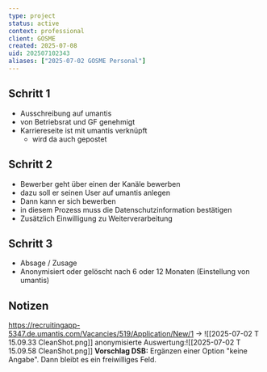 ```yaml
---
type: project
status: active
context: professional
client: GOSME
created: 2025-07-08
uid: 202507102343
aliases: ["2025-07-02 GOSME Personal"]
---
```


## Schritt 1
- Ausschreibung auf umantis
- von Betriebsrat und GF genehmigt
- Karriereseite ist mit umantis verknüpft
	- wird da auch gepostet
## Schritt 2
- Bewerber geht über einen der Kanäle bewerben
- dazu soll er seinen User auf umantis anlegen
- Dann kann er sich bewerben
- in diesem Prozess muss die Datenschutzinformation bestätigen
- Zusätzlich Einwilligung zu Weiterverarbeitung
## Schritt 3
- Absage / Zusage
- Anonymisiert oder gelöscht nach 6 oder 12 Monaten (Einstellung von umantis)

## Notizen
https://recruitingapp-5347.de.umantis.com/Vacancies/519/Application/New/1
-> ![[2025-07-02 T 15.09.33 CleanShot.png]] anonymisierte Auswertung:![[2025-07-02 T 15.09.58 CleanShot.png]]
**Vorschlag DSB:**  Ergänzen einer Option "keine Angabe". Dann bleibt es ein freiwilliges Feld.